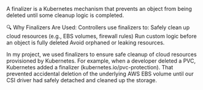 A finalizer is a Kubernetes mechanism that prevents an object from being deleted until some cleanup logic is completed.

🔍 Why Finalizers Are Used:
Controllers use finalizers to:
Safely clean up cloud resources (e.g., EBS volumes, firewall rules)
Run custom logic before an object is fully deleted
Avoid orphaned or leaking resources.

In my project, we used finalizers to ensure safe cleanup of cloud resources provisioned by Kubernetes.
For example, when a developer deleted a PVC, Kubernetes added a finalizer (kubernetes.io/pvc-protection). That prevented accidental deletion of the underlying AWS EBS volume until our CSI driver had safely detached and cleaned up the storage.